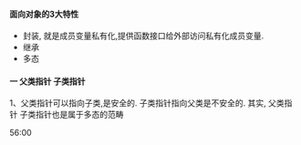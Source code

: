 #### 面向对象的3大特性

- 封装, 就是成员变量私有化,提供函数接口给外部访问私有化成员变量.
- 继承
- 多态 


#### 一 父类指针 子类指针

1、父类指针可以指向子类,是安全的. 子类指针指向父类是不安全的.
其实, 父类指针 子类指针也是属于多态的范畴


56:00